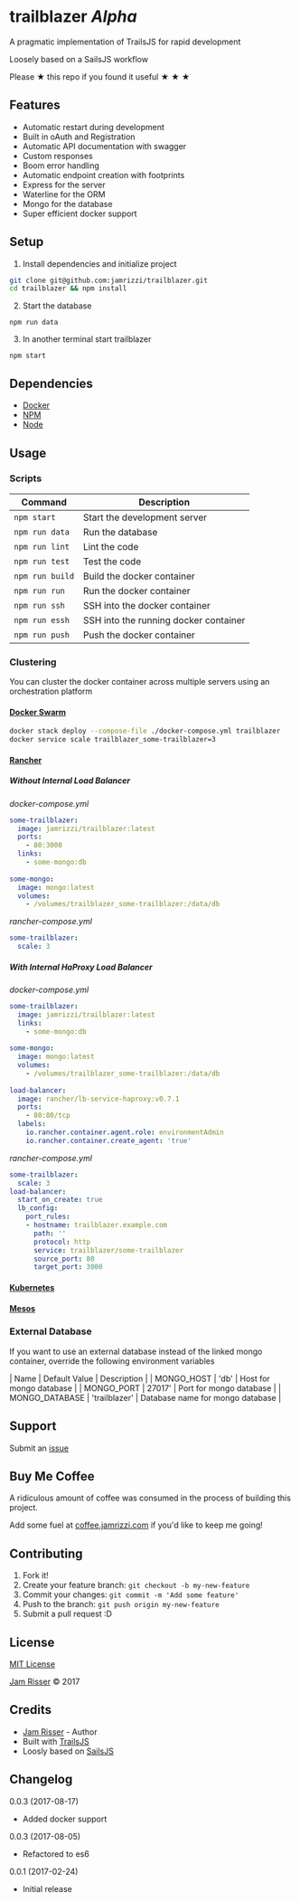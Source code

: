# trailblazer _Alpha_

A pragmatic implementation of TrailsJS for rapid development

Loosely based on a SailsJS workflow

Please &#9733; this repo if you found it useful &#9733; &#9733; &#9733;

## Features
* Automatic restart during development
* Built in oAuth and Registration
* Automatic API documentation with swagger
* Custom responses
* Boom error handling
* Automatic endpoint creation with footprints
* Express for the server
* Waterline for the ORM
* Mongo for the database
* Super efficient docker support


## Setup

1. Install dependencies and initialize project

  ```sh
  git clone git@github.com:jamrizzi/trailblazer.git
  cd trailblazer && npm install
  ```

2. Start the database

  ```
  npm run data
  ```
  
3. In another terminal start trailblazer

  ```
  npm start
  ```


## Dependencies

* [Docker](https://www.docker.com/)
* [NPM](https://nodejs.org/)
* [Node](https://www.npmjs.com/)


## Usage

### Scripts

| Command         | Description                           |
| -------         | -----------                           |
| `npm start`     | Start the development server          |
| `npm run data`  | Run the database                      |
| `npm run lint`  | Lint the code                         |
| `npm run test`  | Test the code                         |
| `npm run build` | Build the docker container            |
| `npm run run`   | Run the docker container              |
| `npm run ssh`   | SSH into the docker container         |
| `npm run essh`  | SSH into the running docker container |
| `npm run push`  | Push the docker container             |

### Clustering

You can cluster the docker container across multiple servers using an orchestration platform

#### [Docker Swarm](https://docs.docker.com/engine/swarm/)

```sh
docker stack deploy --compose-file ./docker-compose.yml trailblazer
docker service scale trailblazer_some-trailblazer=3
```

#### [Rancher](http://rancher.com/)

##### Without Internal Load Balancer

_docker-compose.yml_
```yml
some-trailblazer:
  image: jamrizzi/trailblazer:latest
  ports:
    - 80:3000
  links:
    - some-mongo:db
    
some-mongo:
  image: mongo:latest
  volumes:
    - /volumes/trailblazer_some-trailblazer:/data/db
```

_rancher-compose.yml_
```yml
some-trailblazer:
  scale: 3
```

##### With Internal HaProxy Load Balancer

_docker-compose.yml_
```yml
some-trailblazer:
  image: jamrizzi/trailblazer:latest
  links:
    - some-mongo:db
    
some-mongo:
  image: mongo:latest
  volumes:
    - /volumes/trailblazer_some-trailblazer:/data/db
    
load-balancer:
  image: rancher/lb-service-haproxy:v0.7.1
  ports:
    - 80:80/tcp
  labels:
    io.rancher.container.agent.role: environmentAdmin
    io.rancher.container.create_agent: 'true'
```

_rancher-compose.yml_
```yml
some-trailblazer:
  scale: 3
load-balancer:
  start_on_create: true
  lb_config:
    port_rules:
    - hostname: trailblazer.example.com
      path: ''
      protocol: http
      service: trailblazer/some-trailblazer
      source_port: 80
      target_port: 3000
```

#### [Kubernetes](https://kubernetes.io/)

#### [Mesos](http://mesos.apache.org/)

### External Database

If you want to use an external database instead of the linked mongo container, override the following environment variables

| Name           | Default Value | Description                      |
| MONGO_HOST     | 'db'          | Host for mongo database          |
| MONGO_PORT     | 27017'        | Port for mongo database          |
| MONGO_DATABASE | 'trailblazer' | Database name for mongo database |


## Support

Submit an [issue](https://github.com/jamrizzi/trailblazer/issues/new)


## Buy Me Coffee

A ridiculous amount of coffee was consumed in the process of building this project.

Add some fuel at [coffee.jamrizzi.com](https://coffee.jamrizzi.com/) if you'd like to keep me going!


## Contributing

1. Fork it!
2. Create your feature branch: `git checkout -b my-new-feature`
3. Commit your changes: `git commit -m 'Add some feature'`
4. Push to the branch: `git push origin my-new-feature`
5. Submit a pull request :D


## License

[MIT License](https://github.com/jamrizzi/readme/blob/master/LICENSE)

[Jam Risser](https://jamrizzi.com) &copy; 2017


## Credits

* [Jam Risser](https://jamrizzi.com) - Author
* Built with [TrailsJS](https://trailsjs.io/)
* Loosly based on [SailsJS](http://sailsjs.com/)


## Changelog

0.0.3 (2017-08-17)
* Added docker support

0.0.3 (2017-08-05)
* Refactored to es6

0.0.1 (2017-02-24)
* Initial release
